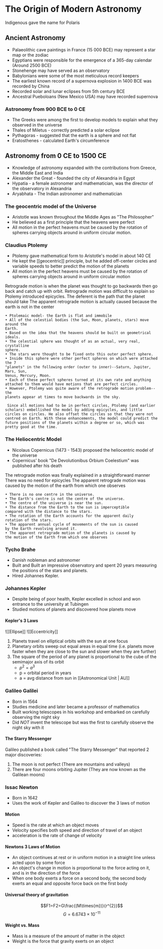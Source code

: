 # The Origin of Modern Astronomy
Indigenous gave the name for Polaris

## Ancient Astronomy
- Palaeolithic cave paintings in France (15 000 BCE) may represent a star map or the zodiac
- Egyptians were responsible for the emergence of a 365-day calendar (Around 2500 BCE)
- Stonehenge may have served as an observatory
- Babylonians were some of the most meticulous record keepers
- The earliest known record of a supernova explosion in 1400 BCE was recorded by China
- Recorded solar and lunar eclipses from 5th century BCE
- Ancestral Pueboloans (New Mexico USA) may have recorded supernova

### Astronomy from 900 BCE to 0 CE
- The Greeks were among the first to develop models to explain what they observed in the universe
- Thales of Miletus - correctly predicted a solar eclipse
- Pythagoras - suggested that the earth is a sphere and not flat
- Eratosthenes - calculated Earth's circumference 

## Astronomy from 0 CE to 1500 CE
- Knowledge of astronomy expanded with the contributions from Greece, the Middle East and India
- Alexander the Great - founded the city of Alexandria in Egypt
- Hypatia - a female astronomer and mathematician, was the director of the observatory in Alexandria
- Aryabhata - The Indian astronomer and mathematician

### The geocentric model of the Universe
 - Aristotle was known throughout the Middle Ages as "The Philosopher"
 - He believed as a first principle that the heavens were perfect
 - All motion in the perfect heavens must be caused by the rotation of spheres carrying objects around in uniform circular motion.

### Claudius Ptolemy
- Ptolemy gave mathematical form to Aristotle's model in about 140 CE
- He kept the [[geocentric]] principle, but he added off-center circles and variable speeds to better predict the motion of the planets
- All motion in the perfect heavens must be caused by the rotation of spheres carrying objects around in uniform circular motion

Retrograde motion is when the planet was thought to go backwards then go back and catch up with orbit.
Retrograde motion was difficult to explain so Ptolemy introduced epicycles.
The deferent is the path that the planet should take
The apparent retrograde motion is actually caused because the earth is not in the center

	• Ptolemaic model- the Earth is flat and immobile  
	• All of the celestial bodies (the Sun, Moon, planets, stars) move around the  
	Earth.  
	• Based on the idea that the heavens should be built on geometrical ideals.  
	• The celestial sphere was thought of as an actual, very real, crystalline  
	sphere.  
	• The stars were thought to be fixed onto this outer perfect sphere.  
	• Inside this sphere were other perfect spheres on which were attached the 7  
	"planets" in the following order (outer to inner)--Saturn, Jupiter, Mars, Sun,  
	Venus, Mercury, Moon.  
	• Each of these perfect spheres turned at its own rate and anything  
	attached to them would have motions that are perfect circles.  
	• However, Ptolemy was quite aware of the retrograde motion problem--the  
	planets appear at times to move backwards in the sky.  
	
	 Since all motions had to be in perfect circles, Ptolemy (and earlier scholars) embellished the model by adding epicycles, and little circles on circles. He also offset the circles so that they were not centred on Earth. With these enhancements, the model could predict the future positions of the planets within a degree or so, which was pretty good at the time.  

### The Heliocentric Model
- Nicolaus Copernicus (1473 - 1543) proposed the heliocentric model of the universe
- Copernicus' book "De Devolutionibus Orbium Coelestium" was published after his death

The retrograde motion was finally explained in a straightforward manner
There was no need for epicycles
The apparent retrograde motion was caused by the motion of the earth from which one observes

	• There is no one centre in the universe.  
	• The Earth's centre is not the centre of the universe.  
	• The centre of the universe is near the sun.  
	• The distance from the Earth to the sun is imperceptible  
	compared with the distance to the stars.  
	• The rotation of the Earth accounts for the apparent daily  
	rotation of the stars.  
	• The apparent annual cycle of movements of the sun is caused  
	by the Earth revolving around it.  
	• The apparent retrograde motion of the planets is caused by  
	the motion of the Earth from which one observes  

### Tycho Brahe
- Danish nobleman and astronomer
- Built and Built an impressive observatory and spent 20 years measuring the positions of the stars and planets.  
- Hired Johannes Kepler.  

### Johannes Kepler
- Despite being of poor health, Kepler excelled in school and won entrance to the university at Tubingen
- Studied motions of planets and discovered how planets move

#### Kepler's 3 Laws
![[Ellipse]]
![[Eccentricity]]

1. Planets travel on elliptical orbits with the sun at one focus
2. Planetary orbits sweep out equal areas in equal time (i.e. planets move faster when they are close to the sun and slower when they are further)
3. The square of the period of any planet is proportional to the cube of the semimajor axis of its orbit
	- $p^{2}=a^{3}$
	- p = orbital period in years
	- a = avg distance from sun in [[Astronomical Unit | AU]]

### Galileo Galilei
- Born in 1564
- Studies medicine and later became a professor of mathematics
- Built working telescopes in his workshop and embarked on carefully observing the night sky
- Did *NOT* invent the telescope but was the first to carefully observe the night sky with it

#### The Starry Messenger
Galileo published a book called "The Starry Messenger" that reported 2 major discoveries:
1. The moon is not perfect (There are mountains and valleys)
2. There are four moons orbiting Jupiter (They are now known as the Galilean moons)

### Issac Newton
- Born in 1642
- Uses the work of Kepler and Galileo to discover the 3 laws of motion

#### Motion
- Speed is the rate at which an object moves
- Velocity specifies both speed and direction of travel of an object
- acceleration is the rate of change of velocity

#### Newtons 3 Laws of Motion
- An object continues at rest or in uniform motion in a straight line unless acted upon by some force
- An object's change in motion is proportional to the force acting on it, and is in the direction of the force
- When one body exerts a force on a second body, the second body exerts an equal and opposite force back on the first body

#### Universal theory of gravitation
$$F1=F2=G\frac{(M\times{m})}{r^{2}}$$
$$G=6.6743\times {10^{-11}}$$

#### Weight vs. Mass
- Mass is a measure of the amount of matter in the object
- Weight is the force that gravity exerts on an object